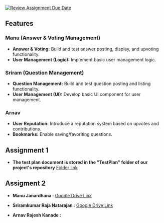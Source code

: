 [![Review Assignment Due Date](https://classroom.github.com/assets/deadline-readme-button-22041afd0340ce965d47ae6ef1cefeee28c7c493a6346c4f15d667ab976d596c.svg)](https://classroom.github.com/a/q0DuPey2)


## Features

### Manu (Answer & Voting Management)
- **Answer & Voting:** Build and test answer posting, display, and upvoting functionality.
- **User Management (Logic):** Implement basic user management logic.

### Sriram (Question Management)
- **Question Management:** Build and test question posting and listing functionality.
- **User Management (UI):** Develop basic UI component for user management.

### Arnav
- **User Reputation:** Introduce a reputation system based on upvotes and contributions.
- **Bookmarks:** Enable saving/favoriting questions.

## Assignment 1
- **The test plan document is stored in the "TestPlan" folder of our project's repository** [Folder link](https://github.com/Study-Program-Applied-Computer-Science/usability-testing-and-verification-verifypair/tree/main/TestPlan)


## Assigment 2
- **Manu Janardhana :** [Goodle Drive Link](https://drive.google.com/drive/folders/1zqGL9zsFDCOoDJggOqu_keH3ICxPkNT9)

- **Sriramkumar Raja Natarajan :** [Google Drive Link](https://drive.google.com/drive/folders/163OpL4tBd78K4tNDMUxEdJhYK0UJXhP_)

- **Arnav Rajesh Kanade :** 
